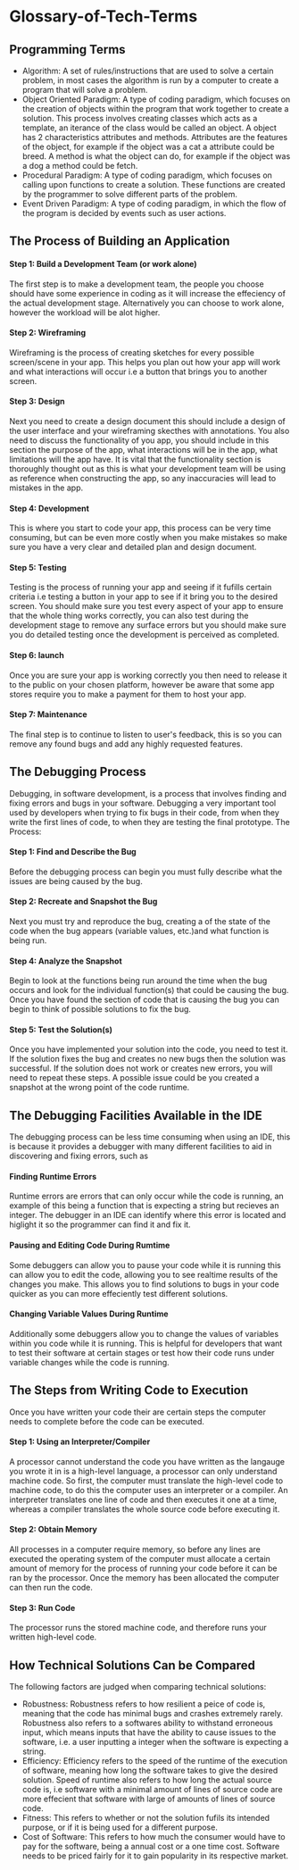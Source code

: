 # Glossary-of-Tech-Terms
## Programming Terms ##
* Algorithm: A set of rules/instructions that are used to solve a certain problem, in most cases the algorithm is run by a computer to create a program that will solve a problem.
* Object Oriented Paradigm: A type of coding paradigm, which focuses on the creation of objects within the program that work together to create a solution. This process involves creating classes which acts as a template, an iterance of the class would be called an object. A object has 2 characteristics attributes and methods. Attributes are the features of the object, for example if the object was a cat a attribute could be breed. A method is what the object can do, for example if the object was a dog a method could be fetch.
* Procedural Paradigm: A type of coding paradigm, which focuses on calling upon functions to create a solution. These functions are created by the programmer to solve different parts of the problem.
* Event Driven Paradigm: A type of coding paradigm, in which the flow of the program is decided by events such as user actions.
## The Process of Building an Application
#### Step 1: Build a Development Team (or work alone)
The first step is to make a development team, the people you choose should have some experience in coding as it will increase the effeciency of the actual development stage. Alternatively you can choose to work alone, however the workload will be alot higher.
#### Step 2: Wireframing
Wireframing is the process of creating sketches for every possible screen/scene in your app. This helps you plan out how your app will work and what interactions will occur i.e a button that brings you to another screen.
#### Step 3: Design
Next you need to create a design document this should include a design of the user interface and your wireframing skecthes with annotations. You also need to discuss the functionality of you app, you should include in this section the purpose of the app, what interactions will be in the app, what limitations will the app have. It is vital that the functionality section is thoroughly thought out as this is what your development team will be using as reference when constructing the app, so any inaccuracies will lead to mistakes in the app.
#### Step 4: Development
This is where you start to code your app, this process can be very time consuming, but can be even more costly when you make mistakes so make sure you have a very clear and detailed plan and design document.
#### Step 5: Testing
Testing is the process of running your app and seeing if it fufills certain criteria i.e testing a button in your app to see if it bring you to the desired screen. You should make sure you test every aspect of your app to ensure that the whole thing works correctly, you can also test during the development stage to remove any surface errors but you should make sure you do detailed testing once the development is perceived as completed.
#### Step 6: launch
Once you are sure your app is working correctly you then need to release it to the public on your chosen platform, however be aware that some app stores require you to make a payment for them to host your app.
#### Step 7: Maintenance
The final step is to continue to listen to user's feedback, this is so you can remove any found bugs and add any highly requested features.
## The Debugging Process
Debugging, in software development, is a process that involves finding and fixing errors and bugs in your software. Debugging a very important tool used by developers when trying to fix bugs in their code, from when they write the first lines of code, to when they are testing the final prototype.
The Process:
#### Step 1: Find and Describe the Bug
Before the debugging process can begin you must fully describe what the issues are being caused by the bug.
#### Step 2: Recreate and Snapshot the Bug
Next you must try and reproduce the bug, creating a  of the state of the code when the bug appears (variable values, etc.)and what function is being run.
#### Step 4: Analyze the Snapshot
Begin to look at the functions being run around the time when the bug occurs and look for the individual function(s) that could be causing the bug. Once you have found the section of code that is causing the bug you can begin to think of possible solutions to fix the bug.
#### Step 5: Test the Solution(s)
Once you have implemented your solution into the code, you need to test it. If the solution fixes the bug and creates no new bugs then the solution was successful. If the solution does not work or creates new errors, you will need to repeat these steps. A possible issue could be you created a snapshot at the wrong point of the code runtime.
## The Debugging Facilities Available in the IDE
The debugging process can be less time consuming when using an IDE, this is because it provides a debugger with many different facilities to aid in discovering and fixing errors, such as
#### Finding Runtime Errors
Runtime errors are errors that can only occur while the code is running, an example of this being a function that is expecting a string but recieves an integer. The debugger in an IDE can identify where this error is located and higlight it so the programmer can find it and fix it.
#### Pausing and Editing Code During Rumtime
Some debuggers can allow you to pause your code while it is running this can allow you to edit the code, allowing you to see realtime results of the changes you make. This allows you to find solutions to bugs in your code quicker as you can more effeciently test different solutions.
#### Changing Variable Values During Runtime
Additionally some debuggers allow you to change the values of variables within you code while it is running. This is helpful for developers that want to test their software at certain stages or test how their code runs under variable changes while the code is running. 
## The Steps from Writing Code to Execution
Once you have written your code their are certain steps the computer needs to complete before the code can be executed.
#### Step 1: Using an Interpreter/Compiler
A processor cannot understand the code you have written as the langauge you wrote it in is a high-level language, a processor can only understand machine code. So first, the computer must translate the high-level code to machine code, to do this the computer uses an interpreter or a compiler. An interpreter translates one line of code and then executes it one at a time, whereas a compiler translates the whole source code before executing it.
#### Step 2: Obtain Memory
All processes in a computer require memory, so before any lines are executed the operating system of the computer must allocate a certain amount of memory for the process of running your code before it can be ran by the processor. Once the memory has been allocated the computer can then run the code.
#### Step 3: Run Code
The processor runs the stored machine code, and therefore runs your written high-level code.
## How Technical Solutions Can be Compared
The following factors are judged when comparing technical solutions:
* Robustness: Robustness refers to how resilient a peice of code is, meaning that the code has minimal bugs and crashes extremely rarely. Robustness also refers to a softwares ability to withstand erroneous input, which means inputs that have the ability to cause issues to the software, i.e. a user inputting a integer when the software is expecting a string.
* Efficiency: Efficiency refers to the speed of the runtime of the execution of software, meaning how long the software takes to give the desired solution. Speed of runtime also refers to how long the actual source code is, i.e software with a minimal amount of lines of source code are more effecient that software with large of amounts of lines of source code.
* Fitness: This refers to whether or not the solution fufils its intended purpose, or if it is being used for a different purpose.
* Cost of Software: This refers to how much the consumer would have to pay for the software, being a annual cost or a one time cost. Software needs to be priced fairly for it to gain popularity in its respective market.
